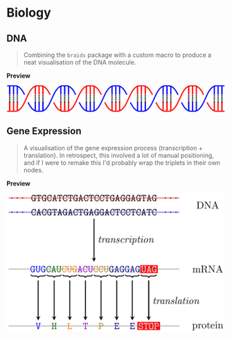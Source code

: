 # Biology

## DNA

> Combining the `braids` package with a custom macro to produce a neat visualisation of the DNA molecule.

**Preview**

![DNA](previews/dna_preview.png)

## Gene Expression

> A visualisation of the gene expression process (transcription + translation). In retrospect, this involved a lot of manual positioning, and if I were to remake this I'd probably wrap the triplets in their own nodes.

**Preview**

![GeneExpression](previews/gene_expression_preview.png)